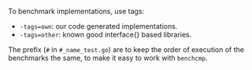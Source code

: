 To benchmark implementations, use tags:

* `-tags=own`: our code generated implementations.
* `-tags=other`: known good interface{} based libraries.

The prefix (`#` in `#_name_test.go`) are to keep the order of execution of the
benchmarks the same, to make it easy to work with `benchcmp`.
